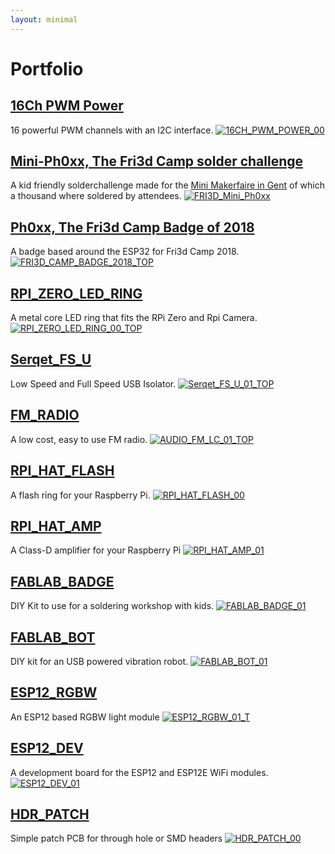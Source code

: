 ```yaml
---
layout: minimal
---
```


# Portfolio

## [16Ch PWM Power](http://phyx.be/16CH_PWM_POWER)
16 powerful PWM channels with an I2C interface.
[![16CH_PWM_POWER_00](https://raw.githubusercontent.com/phyx-be/16CH_PWM_POWER/master/16CH_PWM_POWER_00/16Ch_PWM_POWER_00_PHOTO.PNG)](http://phyx.be/16CH_PWM_POWER)

## [Mini-Ph0xx, The Fri3d Camp solder challenge](https://github.com/Fri3dCamp/mini-ph0xx)
A kid friendly solderchallenge made for the [Mini Makerfaire in Gent](https://www.makerfairegent.be) of which a thousand where soldered by attendees.
[![FRI3D_Mini_Ph0xx](https://github.com/Fri3dCamp/mini-ph0xx/raw/master/media/Mini-Ph0xx_banner.jpg)](https://github.com/Fri3dCamp/mini-ph0xx)

## [Ph0xx, The Fri3d Camp Badge of 2018](https://github.com/Fri3dCamp/badge)
A badge based around the ESP32 for Fri3d Camp 2018.
[![FRI3D_CAMP_BADGE_2018_TOP](https://raw.githubusercontent.com/Fri3dCamp/badge/master/media/Fri3dBadge_2018_00_Front.png)](https://github.com/Fri3dCamp/badge)

## [RPI_ZERO_LED_RING](https://phyx.be/RPI_ZERO_LED_RING)
A metal core LED ring that fits the RPi Zero and Rpi Camera.
[![RPI_ZERO_LED_RING_00_TOP](https://raw.githubusercontent.com/phyx-be/RPI_ZERO_LED_RING/master/RPI_ZERO_LED_RING_00/3D_VIEW_TOP.PNG)](http://phyx.be/RPI_ZERO_LED_RING)

## [Serqet_FS_U](https://phyx.be/Serqet_FS_U)
Low Speed and Full Speed USB Isolator.
[![Serqet_FS_U_01_TOP](https://raw.githubusercontent.com/phyx-be/Serqet_FS_U/master/Serqet_FS_U_01/3D_VIEW_TOP.PNG)](http://phyx.be/Serqet_FS_U)

## [FM_RADIO](https://phyx.be/FM_RADIO)
A low cost, easy to use FM radio.
[![AUDIO_FM_LC_01_TOP](https://raw.githubusercontent.com/phyx-be/FM_RADIO/master/hw/AUDIO_FM_LC_01/3D_VIEW_TOP.PNG)](http://phyx.be/FM_RADIO)

## [RPI_HAT_FLASH](https://phyx.be/RPI_HAT_FLASH)
A flash ring for your Raspberry Pi.
[![RPI_HAT_FLASH_00](https://raw.githubusercontent.com/phyx-be/RPI_HAT_FLASH/master/RPI_HAT_FLASH_00/3D_VIEW_TOP.png)](http://phyx.be/RPI_HAT_FLASH)

## [RPI_HAT_AMP](https://phyx.be/RPI_HAT_AMP)
A Class-D amplifier for your Raspberry Pi
[![RPI_HAT_AMP_01](https://raw.githubusercontent.com/phyx-be/RPI_HAT_AMP/master/RPI_HAT_AMP_02/3D_VIEW_TOP.PNG)](http://phyx.be/RPI_HAT_AMP)

## [FABLAB_BADGE](https://phyx.be/FABLAB_BADGE)
DIY Kit to use for a soldering workshop with kids.
[![FABLAB_BADGE_01](https://raw.githubusercontent.com/phyx-be/FABLAB_BADGE/master/FABLAB_BADGE_01/3D_VIEW_TOP.png)](http://phyx.be/FABLAB_BADGE)

## [FABLAB_BOT](https://phyx.be/FABLAB_BOT)
DIY kit for an USB powered vibration robot.
[![FABLAB_BOT_01](https://raw.githubusercontent.com/phyx-be/FABLAB_BOT/master/FABLAB_BOT_01/3D_VIEW_TOP.png)](http://phyx.be/FABLAB_BOT)

## [ESP12_RGBW](https://phyx.be/ESP12_RGBW)
An ESP12 based RGBW light module
[![ESP12_RGBW_01_T](https://raw.githubusercontent.com/phyx-be/ESP12_RGBW/master/ESP12_RGBW_01/3D_VIEW_TOP.png)](http://phyx.be/ESP12_RGBW)

## [ESP12_DEV](https://phyx.be/ESP12_DEV)
A development board for the ESP12 and ESP12E WiFi modules.
[![ESP12_DEV_01](https://raw.githubusercontent.com/phyx-be/ESP12_DEV/master/ESP12_DEV_01/3D_VIEW.png)](http://phyx.be/ESP12_DEV)

## [HDR_PATCH](https://phyx.be/HDR_PATCH)
Simple patch PCB for through hole or SMD headers
[![HDR_PATCH_00](https://raw.githubusercontent.com/phyx-be/HDR_PATCH/master/HDR_PATCH_00/3D_VIEW.PNG)](http://phyx.be/HDR_PATCH)
